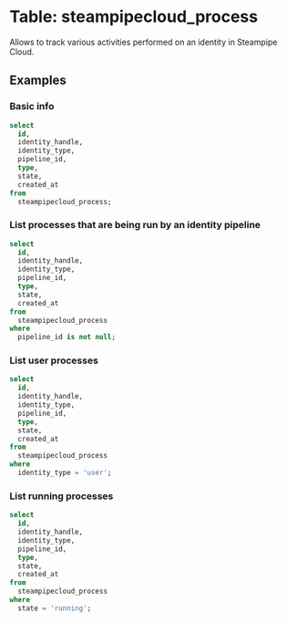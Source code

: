 # Table: steampipecloud_process

Allows to track various activities performed on an identity in Steampipe Cloud.

## Examples

### Basic info

```sql
select
  id,
  identity_handle,
  identity_type,
  pipeline_id,
  type,
  state,
  created_at
from
  steampipecloud_process;
```

### List processes that are being run by an identity pipeline

```sql
select
  id,
  identity_handle,
  identity_type,
  pipeline_id,
  type,
  state,
  created_at
from
  steampipecloud_process
where
  pipeline_id is not null;
```

### List user processes

```sql
select
  id,
  identity_handle,
  identity_type,
  pipeline_id,
  type,
  state,
  created_at
from
  steampipecloud_process
where
  identity_type = 'user';
```

### List running processes

```sql
select
  id,
  identity_handle,
  identity_type,
  pipeline_id,
  type,
  state,
  created_at
from
  steampipecloud_process
where
  state = 'running';
```
